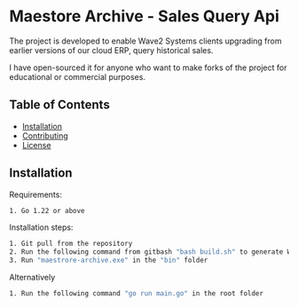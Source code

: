 # Maestore Archive - Sales Query Api

The project is developed to enable Wave2 Systems clients upgrading from earlier versions of
our cloud ERP, query historical sales.

I have open-sourced it for anyone who want to make forks of the project for educational
or commercial purposes.

## Table of Contents

- [Installation](#installation)
- [Contributing](#contributing)
- [License](#license)

## Installation

Requirements:

```sh
1. Go 1.22 or above
```

Installation steps:

```sh
1. Git pull from the repository
2. Run the following command from gitbash "bash build.sh" to generate Windows OS binary
3. Run "maestrore-archive.exe" in the "bin" folder
```

Alternatively

```sh
1. Run the following command "go run main.go" in the root folder
```

